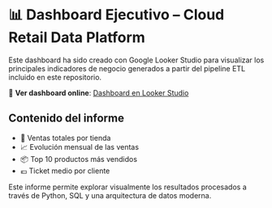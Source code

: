 # 📊 Dashboard Ejecutivo – Cloud Retail Data Platform

Este dashboard ha sido creado con Google Looker Studio para visualizar los principales indicadores de negocio generados a partir del pipeline ETL incluido en este repositorio.

🔗 **Ver dashboard online**: [Dashboard en Looker Studio](https://lookerstudio.google.com/reporting/916a736a-77fb-42b2-b042-10b7b7a8425a)

## Contenido del informe

- 🏬 Ventas totales por tienda
- 📈 Evolución mensual de las ventas
- 📦 Top 10 productos más vendidos
- 💶 Ticket medio por cliente

Este informe permite explorar visualmente los resultados procesados a través de Python, SQL y una arquitectura de datos moderna.
